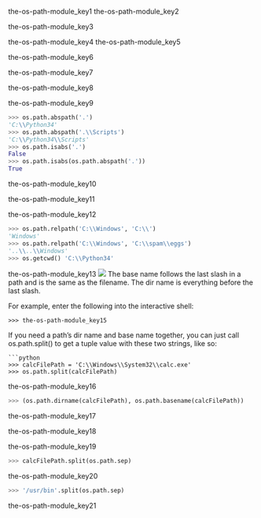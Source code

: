 the-os-path-module_key1
the-os-path-module_key2


the-os-path-module_key3


the-os-path-module_key4
the-os-path-module_key5


the-os-path-module_key6


the-os-path-module_key7


the-os-path-module_key8


the-os-path-module_key9


```python
>>> os.path.abspath('.')
'C:\\Python34'
>>> os.path.abspath('.\\Scripts')
'C:\\Python34\\Scripts'
>>> os.path.isabs('.')
False
>>> os.path.isabs(os.path.abspath('.'))
True
```
the-os-path-module_key10


the-os-path-module_key11


the-os-path-module_key12


```python
>>> os.path.relpath('C:\\Windows', 'C:\\')
'Windows'
>>> os.path.relpath('C:\\Windows', 'C:\\spam\\eggs')
'..\\..\\Windows'
>>> os.getcwd() 'C:\\Python34'
```
the-os-path-module_key13
![](assets/000041.png)
 The base name follows the last slash in a path and is the same as the filename. The dir name is everything before the last slash.

For example, enter the following into the interactive shell:

```the-os-path-module_key14
>>> the-os-path-module_key15
```
If you need a path’s dir name and base name together, you can just call os.path.split() to get a tuple value with these two strings, like so:

```
```python
>>> calcFilePath = 'C:\\Windows\\System32\\calc.exe'
>>> os.path.split(calcFilePath)
```
the-os-path-module_key16


```python
>>> (os.path.dirname(calcFilePath), os.path.basename(calcFilePath))
```
the-os-path-module_key17


the-os-path-module_key18


the-os-path-module_key19


```python
>>> calcFilePath.split(os.path.sep)
```
the-os-path-module_key20


```python
>>> '/usr/bin'.split(os.path.sep)
```
the-os-path-module_key21
